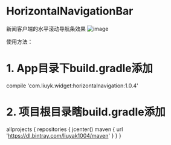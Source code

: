 # HorizontalNavigationBar
新闻客户端的水平滚动导航条效果
![image](https://github.com/liuyak/HorizontalNavigationBar/raw/master/Screenshots.jpg)

使用方法：

# 1. App目录下build.gradle添加
compile 'com.liuyk.widget:horizontalnavigation:1.0.4'

# 2. 项目根目录瞎build.gradle添加
allprojects {
    repositories {
        jcenter()
        maven {
             url 'https://dl.bintray.com/liuyak1004/maven'
        }
    }
}
